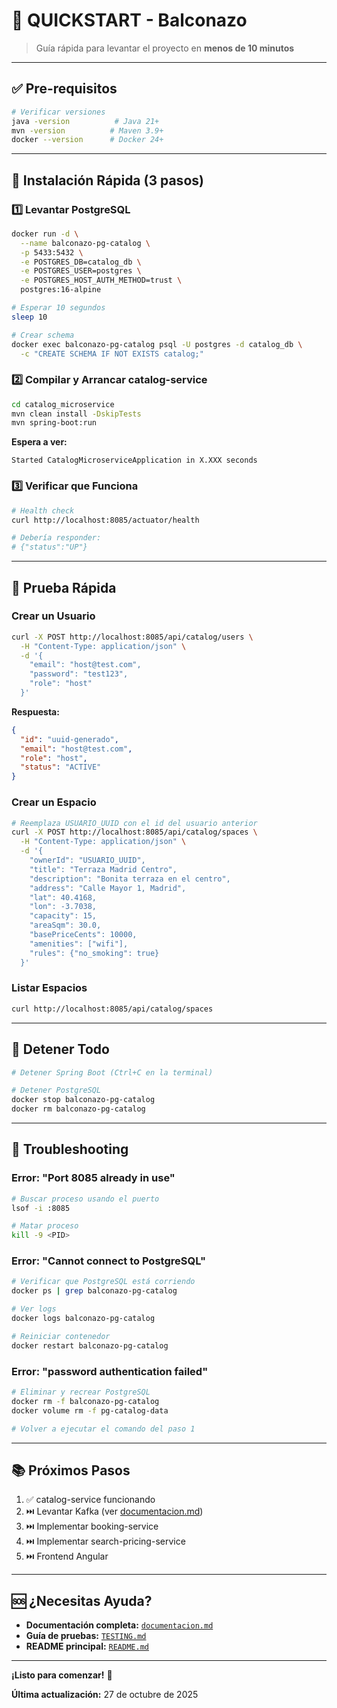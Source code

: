 # 🚀 QUICKSTART - Balconazo

> Guía rápida para levantar el proyecto en **menos de 10 minutos**

---

## ✅ Pre-requisitos

```bash
# Verificar versiones
java -version          # Java 21+
mvn -version          # Maven 3.9+
docker --version      # Docker 24+
```

---

## 🎯 Instalación Rápida (3 pasos)

### 1️⃣ Levantar PostgreSQL

```bash
docker run -d \
  --name balconazo-pg-catalog \
  -p 5433:5432 \
  -e POSTGRES_DB=catalog_db \
  -e POSTGRES_USER=postgres \
  -e POSTGRES_HOST_AUTH_METHOD=trust \
  postgres:16-alpine

# Esperar 10 segundos
sleep 10

# Crear schema
docker exec balconazo-pg-catalog psql -U postgres -d catalog_db \
  -c "CREATE SCHEMA IF NOT EXISTS catalog;"
```

### 2️⃣ Compilar y Arrancar catalog-service

```bash
cd catalog_microservice
mvn clean install -DskipTests
mvn spring-boot:run
```

**Espera a ver:**
```
Started CatalogMicroserviceApplication in X.XXX seconds
```

### 3️⃣ Verificar que Funciona

```bash
# Health check
curl http://localhost:8085/actuator/health

# Debería responder:
# {"status":"UP"}
```

---

## 🧪 Prueba Rápida

### Crear un Usuario

```bash
curl -X POST http://localhost:8085/api/catalog/users \
  -H "Content-Type: application/json" \
  -d '{
    "email": "host@test.com",
    "password": "test123",
    "role": "host"
  }'
```

**Respuesta:**
```json
{
  "id": "uuid-generado",
  "email": "host@test.com",
  "role": "host",
  "status": "ACTIVE"
}
```

### Crear un Espacio

```bash
# Reemplaza USUARIO_UUID con el id del usuario anterior
curl -X POST http://localhost:8085/api/catalog/spaces \
  -H "Content-Type: application/json" \
  -d '{
    "ownerId": "USUARIO_UUID",
    "title": "Terraza Madrid Centro",
    "description": "Bonita terraza en el centro",
    "address": "Calle Mayor 1, Madrid",
    "lat": 40.4168,
    "lon": -3.7038,
    "capacity": 15,
    "areaSqm": 30.0,
    "basePriceCents": 10000,
    "amenities": ["wifi"],
    "rules": {"no_smoking": true}
  }'
```

### Listar Espacios

```bash
curl http://localhost:8085/api/catalog/spaces
```

---

## 🛑 Detener Todo

```bash
# Detener Spring Boot (Ctrl+C en la terminal)

# Detener PostgreSQL
docker stop balconazo-pg-catalog
docker rm balconazo-pg-catalog
```

---

## 🔧 Troubleshooting

### Error: "Port 8085 already in use"
```bash
# Buscar proceso usando el puerto
lsof -i :8085

# Matar proceso
kill -9 <PID>
```

### Error: "Cannot connect to PostgreSQL"
```bash
# Verificar que PostgreSQL está corriendo
docker ps | grep balconazo-pg-catalog

# Ver logs
docker logs balconazo-pg-catalog

# Reiniciar contenedor
docker restart balconazo-pg-catalog
```

### Error: "password authentication failed"
```bash
# Eliminar y recrear PostgreSQL
docker rm -f balconazo-pg-catalog
docker volume rm -f pg-catalog-data

# Volver a ejecutar el comando del paso 1
```

---

## 📚 Próximos Pasos

1. ✅ catalog-service funcionando
2. ⏭️ Levantar Kafka (ver [documentacion.md](./documentacion.md))
3. ⏭️ Implementar booking-service
4. ⏭️ Implementar search-pricing-service
5. ⏭️ Frontend Angular

---

## 🆘 ¿Necesitas Ayuda?

- **Documentación completa:** [`documentacion.md`](./documentacion.md)
- **Guía de pruebas:** [`TESTING.md`](./TESTING.md)
- **README principal:** [`README.md`](./README.md)

---

**¡Listo para comenzar!** 🚀

**Última actualización:** 27 de octubre de 2025

